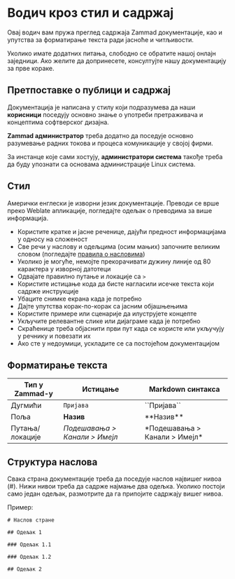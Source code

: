 # Водич кроз стил и садржај

Овај водич вам пружа преглед садржаја Zammad документације, као и упутства
за форматирање текста ради јасноће и читљивости.

Уколико имате додатних питања, слободно се обратите нашој онлајн
заједници. Ако желите да допринесете, консултујте нашу документацију за прве
кораке.

## Претпоставке о публици и садржај

Документација је написана у стилу који подразумева да наши **корисници**
поседују основно знање о употреби претраживача и концептима софтверског
дизајна.

**Zammad администратор** треба додатно да поседује основно разумевање радних
токова и процеса комуникације у својој фирми.

За инстанце које сами хостују, **администратори система** такође треба да
буду упознати са основама администрације Linux система.

## Стил

Амерички енглески је изворни језик документације. Преводи се врше преко
Weblate апликације, погледајте одељак о преводима за више информација.

* Користите кратке и јасне реченице, дајући предност информацијама у односу
  на сложеност
* Све речи у наслову и одељцима (осим мањих) започните великим словом
(погледајте [правила о насловима](https://en.wikipedia.org/wiki/Title_case))
* Уколико је могуће, немојте прекорачивати дужину линије од 80 карактера
у изворној датотеци
* Одвајате правилно путање и локације са `>`
* Користите истицање кода да бисте нагласили исечке текста који садрже инструкције
* Убаците снимке екрана када је потребно
* Дајте упутства корак-по-корак са јасним објашњењима
* Користите примере или сценарије да илуструјете концепте
* Укључите релевантне слике или дијаграме када је потребно
* Скраћенице треба објаснити први пут када се користе или укључују
у речнику и повезати их
* Ако сте у недоумици, ускладите се са постојећом документацијом


## Форматирање текста

| Тип у Zammad-у  | Истицање                      | Markdown синтакса               |
|-----------------|-------------------------------|---------------------------------|
| Дугмићи         | ``Пријава``                   | \`\`Пријава\`\`                 |
| Поља            | **Назив**                     | \*\*Назив\*\*                   |
| Путања/локације | *Подешавања > Канали > Имејл* | \*Подешавања > Канали > Имејл\* |


## Структура наслова

Свака страна документације треба да поседује наслов највишег нивоа (#). Нижи
нивои треба да садрже најмање два одељка. Уколико постоји само један одељак,
размотрите да га припојите садржају вишег нивоа.

Пример:

`# Наслов стране`

`## Одељак 1`

`### Одељак 1.1`

`### Одељак 1.2`

`## Одељак 2`

